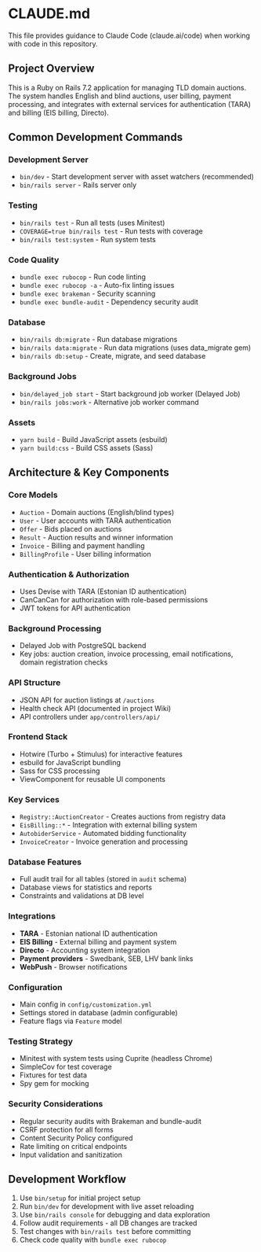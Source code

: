 # CLAUDE.md

This file provides guidance to Claude Code (claude.ai/code) when working with code in this repository.

## Project Overview

This is a Ruby on Rails 7.2 application for managing TLD domain auctions. The system handles English and blind auctions, user billing, payment processing, and integrates with external services for authentication (TARA) and billing (EIS billing, Directo).

## Common Development Commands

### Development Server
- `bin/dev` - Start development server with asset watchers (recommended)
- `bin/rails server` - Rails server only

### Testing
- `bin/rails test` - Run all tests (uses Minitest)
- `COVERAGE=true bin/rails test` - Run tests with coverage
- `bin/rails test:system` - Run system tests

### Code Quality
- `bundle exec rubocop` - Run code linting
- `bundle exec rubocop -a` - Auto-fix linting issues
- `bundle exec brakeman` - Security scanning
- `bundle exec bundle-audit` - Dependency security audit

### Database
- `bin/rails db:migrate` - Run database migrations
- `bin/rails data:migrate` - Run data migrations (uses data_migrate gem)
- `bin/rails db:setup` - Create, migrate, and seed database

### Background Jobs
- `bin/delayed_job start` - Start background job worker (Delayed Job)
- `bin/rails jobs:work` - Alternative job worker command

### Assets
- `yarn build` - Build JavaScript assets (esbuild)
- `yarn build:css` - Build CSS assets (Sass)

## Architecture & Key Components

### Core Models
- `Auction` - Domain auctions (English/blind types)
- `User` - User accounts with TARA authentication
- `Offer` - Bids placed on auctions
- `Result` - Auction results and winner information
- `Invoice` - Billing and payment handling
- `BillingProfile` - User billing information

### Authentication & Authorization
- Uses Devise with TARA (Estonian ID authentication)
- CanCanCan for authorization with role-based permissions
- JWT tokens for API authentication

### Background Processing
- Delayed Job with PostgreSQL backend
- Key jobs: auction creation, invoice processing, email notifications, domain registration checks

### API Structure
- JSON API for auction listings at `/auctions`
- Health check API (documented in project Wiki)
- API controllers under `app/controllers/api/`

### Frontend Stack
- Hotwire (Turbo + Stimulus) for interactive features
- esbuild for JavaScript bundling
- Sass for CSS processing
- ViewComponent for reusable UI components

### Key Services
- `Registry::AuctionCreator` - Creates auctions from registry data
- `EisBilling::*` - Integration with external billing system
- `AutobiderService` - Automated bidding functionality
- `InvoiceCreator` - Invoice generation and processing

### Database Features
- Full audit trail for all tables (stored in `audit` schema)
- Database views for statistics and reports
- Constraints and validations at DB level

### Integrations
- **TARA** - Estonian national ID authentication
- **EIS Billing** - External billing and payment system
- **Directo** - Accounting system integration
- **Payment providers** - Swedbank, SEB, LHV bank links
- **WebPush** - Browser notifications

### Configuration
- Main config in `config/customization.yml`
- Settings stored in database (admin configurable)
- Feature flags via `Feature` model

### Testing Strategy
- Minitest with system tests using Cuprite (headless Chrome)
- SimpleCov for test coverage
- Fixtures for test data
- Spy gem for mocking

### Security Considerations
- Regular security audits with Brakeman and bundle-audit
- CSRF protection for all forms
- Content Security Policy configured
- Rate limiting on critical endpoints
- Input validation and sanitization

## Development Workflow

1. Use `bin/setup` for initial project setup
2. Run `bin/dev` for development with live asset reloading
3. Use `bin/rails console` for debugging and data exploration
4. Follow audit requirements - all DB changes are tracked
5. Test changes with `bin/rails test` before committing
6. Check code quality with `bundle exec rubocop`